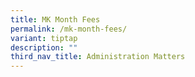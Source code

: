 ```yaml
---
title: MK Month Fees
permalink: /mk-month-fees/
variant: tiptap
description: ""
third_nav_title: Administration Matters
---
```

